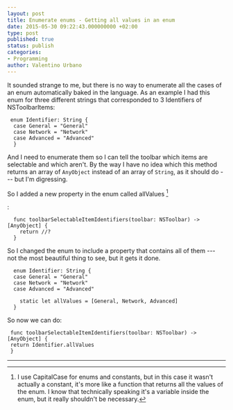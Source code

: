 ```yaml
---
layout: post
title: Enumerate enums - Getting all values in an enum
date: 2015-05-30 09:22:43.000000000 +02:00
type: post
published: true
status: publish
categories:
- Programming
author: Valentino Urbano 
---
```


It sounded strange to me, but there is no way to enumerate all the cases of an enum automatically baked in the language. As an example I had this enum for three different strings that corresponded to 3 Identifiers of NSToolbarItems:

     enum Identifier: String {
      case General = "General"
      case Network = "Network"
      case Advanced = "Advanced"
      }

And I need to enumerate them so I can tell the toolbar which items are selectable and which aren't. By the way I have no idea which this method returns an array of `AnyObject` instead of an array of `String`, as it should do --- but I'm digressing.

So I added a new property in the enum called allValues [^1]

:

      func toolbarSelectableItemIdentifiers(toolbar: NSToolbar) -> [AnyObject] {
        return //?
      }

So I changed the enum to include a property that contains all of them --- not the most beautiful thing to see, but it gets it done.

      enum Identifier: String {
      case General = "General"
      case Network = "Network"
      case Advanced = "Advanced"
        
        static let allValues = [General, Network, Advanced]
      }

So now we can do:

     func toolbarSelectableItemIdentifiers(toolbar: NSToolbar) -> [AnyObject] {
     return Identifier.allValues
     }

---

[^1]: I use CapitalCase for enums and constants, but in this case it wasn't actually a constant, it's more like a function that returns all the values of the enum. I know that technically speaking it's a variable inside the enum, but it really shouldn't be necessary.